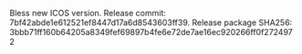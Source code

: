 Bless new ICOS version.
Release commit: 7bf42abde1e612521ef8447d17a6d8543603ff39.
Release package SHA256: 3bbb71ff160b64205a8349fef69897b4fe6e72de7ae16ec920266ff0f2724972
